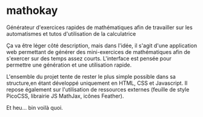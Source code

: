 # mathokay
Générateur d'exercices rapides de mathématiques afin de travailler sur les automatismes et tutos d'utilisation de la calculatrice

Ça va être léger côté description, mais dans l'idée, il s'agit d'une application web permettant de générer des mini-exercices de mathématiques afin de s'exercer sur des temps assez courts. L'interface est pensée pour permettre une génération et une utilisation rapide.

L'ensemble du projet tente de rester le plus simple possible dans sa structure,en étant développé uniquement en HTML, CSS et Javascript.
Il repose également sur l'utilisation de ressources externes (feuille de style PicoCSS, librairie JS MathJax, icônes Feather).

Et heu... bin voilà quoi.
